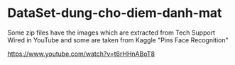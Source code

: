 # DataSet-dung-cho-diem-danh-mat
Some zip files have the images which are extracted from Tech Support Wired in YouTube and some are taken from Kaggle "Pins Face Recognition"


https://www.youtube.com/watch?v=t6rHHnABoT8
